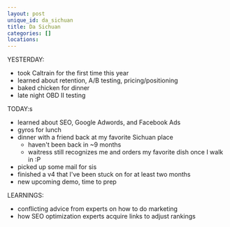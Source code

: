 ```yaml
---
layout: post
unique_id: da_sichuan
title: Da Sichuan
categories: []
locations: 
---
```


YESTERDAY:
* took Caltrain for the first time this year
* learned about retention, A/B testing, pricing/positioning
* baked chicken for dinner
* late night OBD II testing

TODAY:s
* learned about SEO, Google Adwords, and Facebook Ads
* gyros for lunch
* dinner with a friend back at my favorite Sichuan place
  * haven't been back in ~9 months
  * waitress still recognizes me and orders my favorite dish once I walk in :P
* picked up some mail for sis
* finished a v4 that I've been stuck on for at least two months
* new upcoming demo, time to prep

LEARNINGS:
* conflicting advice from experts on how to do marketing
* how SEO optimization experts acquire links to adjust rankings
